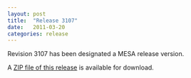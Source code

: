```yaml
---
layout: post
title:  "Release 3107"
date:   2011-03-20
categories: release
---
```


Revision 3107 has been designated a MESA release version.


A [ZIP file of this release][zip] is available for download.

[zip]:http://sourceforge.net/projects/mesa/files/releases/mesa-r3107.zip/download
